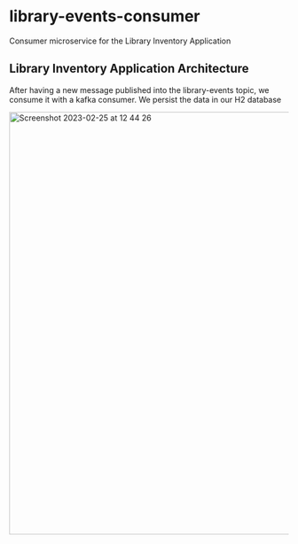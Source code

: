 # library-events-consumer
Consumer microservice for the Library Inventory Application

## Library Inventory Application Architecture

After having a new message published into the library-events topic, we consume it with a kafka consumer. We persist the data in our H2 database

<img width="763" alt="Screenshot 2023-02-25 at 12 44 26" src="https://user-images.githubusercontent.com/35624159/221352657-1a49730f-a8f7-4f0c-b83a-b2f7df5bf1de.png">
